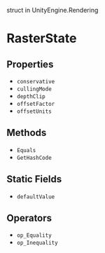 struct in UnityEngine.Rendering
# RasterState

## Properties
- `conservative`
- `cullingMode`
- `depthClip`
- `offsetFactor`
- `offsetUnits`
## Methods
- `Equals`
- `GetHashCode`
## Static Fields
- `defaultValue`
## Operators
- `op_Equality`
- `op_Inequality`
